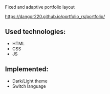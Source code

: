Fixed and adaptive portfolio layout

https://dangor220.github.io/portfolio_rs/portfolio/


## Used technologies:

* HTML
* CSS
* JS


## Implemented:

* Dark/Light theme
* Switch language
